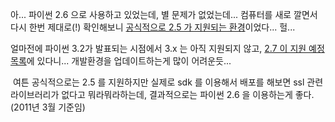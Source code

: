 아... 파이썬 2.6 으로 사용하고 있었는데, 별 문제가 없었는데... 컴퓨터를 새로 깔면서 다시 한번 제대로(!) 확인해보니 [공식적으로 2.5 가 지원되는 환경](http://code.google.com/intl/ko-KR/appengine/docs/python/gettingstarted/devenvironment.html "[http://code.google.com/intl/ko-KR/appengine/docs/python/gettingstarted/devenvironment.html]로 이동합니다.")이었다... 헐...

얼마전에 파이썬 3.2가 발표되는 시점에서 3.x 는 아직 지원되지 않고, [2.7 이 지원 예정 목록](http://code.google.com/intl/ko-KR/appengine/docs/roadmap.html "[http://code.google.com/intl/ko-KR/appengine/docs/roadmap.html]로 이동합니다.")에 있다니... 개발환경을 업데이트하는게 많이 어려운듯...

 여튼 공식적으로는 2.5 를 지원하지만 실제로 sdk 를 이용해서 배포를 해보면 ssl 관련 라이브러리가 없다고 뭐라뭐라하는데, 결과적으로는 파이썬 2.6 을 이용하는게 좋다.(2011년 3월 기준임)


